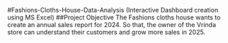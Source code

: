 #Fashions-Cloths-House-Data-Analysis (Interactive Dashboard creation using MS Excel)
##Project Objective
The Fashions cloths house wants to create an annual sales report for 2024. So that, the owner of the Vrinda store can understand their customers and grow more sales in 2025.
